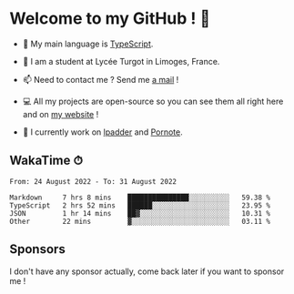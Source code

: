 # Welcome to my GitHub ! 🌃

- 🔭 My main language is [TypeScript](https://www.typescriptlang.org/).

- 🌱 I am a student at Lycée Turgot in Limoges, France.

- 📫 Need to contact me ? Send me <a href="mailto:mikkel@milescode.dev">a mail</a> !

- 💻 All my projects are open-source so you can see them all right here and on <a href="https://www.vexcited.ml">my website</a> !

- 👀 I currently work on [lpadder](https://github.com/Vexcited/lpadder) and [Pornote](https://github.com/Vexcited/Pornote).

## WakaTime ⏱

<!--START_SECTION:waka-->

```text
From: 24 August 2022 - To: 31 August 2022

Markdown     7 hrs 8 mins    ███████████████░░░░░░░░░░   59.38 %
TypeScript   2 hrs 52 mins   ██████░░░░░░░░░░░░░░░░░░░   23.95 %
JSON         1 hr 14 mins    ██▓░░░░░░░░░░░░░░░░░░░░░░   10.31 %
Other        22 mins         ▓░░░░░░░░░░░░░░░░░░░░░░░░   03.11 %
```

<!--END_SECTION:waka-->

## Sponsors

I don't have any sponsor actually, come back later if you want to sponsor me !
